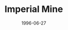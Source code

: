 ---
mission_id: impmin10
editorsChoice:
title: "Imperial Mine"
authors: 
    - "Tim Smulders"
date: 1996-06-27
filename: "impmin10.zip"
description: "An old underground Jedi training facility on the planet Debo has been discovered by the Emperor! Ancient Jedi Scrolls have long told the story of a perfect lightsaber jewel. It is believed that Yoda hid the jewel in a Jedi training facility. Kyle must make his way into the mine, find the yet undiscovered Jedi training areas, and retrieve the jewel.  What Kyle does not know is that the training facility, though old, is still functional."
cover: 
levelReplaced:	SECBASE
difficulty: no
bm:	yes
fme: no
wax: no
three_do: no
voc: yes
gmd: no
vue: no
lfd: no
base: "New level from scratch" 
editors: "WDFUSE"

---